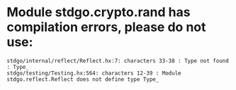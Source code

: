 # Module stdgo.crypto.rand has compilation errors, please do not use:
```
stdgo/internal/reflect/Reflect.hx:7: characters 33-38 : Type not found : Type_
stdgo/testing/Testing.hx:564: characters 12-39 : Module stdgo.reflect.Reflect does not define type Type_

```

